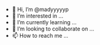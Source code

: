 - 👋 Hi, I’m @madyyyyyp
- 👀 I’m interested in ...
- 🌱 I’m currently learning ...
- 💞️ I’m looking to collaborate on ...
- 📫 How to reach me ...

<!---
madyyyyyp/madyyyyyp is a ✨ special ✨ repository because its `README.md` (this file) appears on your GitHub profile.
You can click the Preview link to take a look at your changes.
--->
